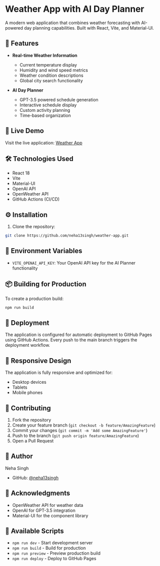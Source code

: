 # Weather App with AI Day Planner

A modern web application that combines weather forecasting with AI-powered day planning capabilities. Built with React, Vite, and Material-UI.

## 🌟 Features

- **Real-time Weather Information**
  - Current temperature display
  - Humidity and wind speed metrics
  - Weather condition descriptions
  - Global city search functionality

- **AI Day Planner**
  - GPT-3.5 powered schedule generation
  - Interactive schedule display
  - Custom activity planning
  - Time-based organization

## 🚀 Live Demo

Visit the live application: [Weather App](https://neha13singh.github.io/weather-app)

## 🛠️ Technologies Used

- React 18
- Vite
- Material-UI
- OpenAI API
- OpenWeather API
- GitHub Actions (CI/CD)

## ⚙️ Installation

1. Clone the repository:
```bash
git clone https://github.com/neha13singh/weather-app.git
```

## 🔧 Environment Variables

- `VITE_OPENAI_API_KEY`: Your OpenAI API key for the AI Planner functionality

## 📦 Building for Production

To create a production build:

```bash
npm run build
```

## 🚀 Deployment

The application is configured for automatic deployment to GitHub Pages using GitHub Actions. Every push to the main branch triggers the deployment workflow.

## 📱 Responsive Design

The application is fully responsive and optimized for:
- Desktop devices
- Tablets
- Mobile phones

## 🤝 Contributing

1. Fork the repository
2. Create your feature branch (`git checkout -b feature/AmazingFeature`)
3. Commit your changes (`git commit -m 'Add some AmazingFeature'`)
4. Push to the branch (`git push origin feature/AmazingFeature`)
5. Open a Pull Request


## 👤 Author

Neha Singh
- GitHub: [@neha13singh](https://github.com/neha13singh)

## 🙏 Acknowledgments

- OpenWeather API for weather data
- OpenAI for GPT-3.5 integration
- Material-UI for the component library

## 📜 Available Scripts

- `npm run dev` - Start development server
- `npm run build` - Build for production
- `npm run preview` - Preview production build
- `npm run deploy` - Deploy to GitHub Pages
